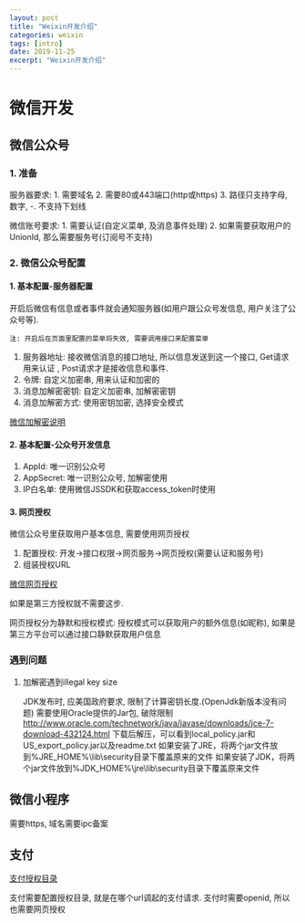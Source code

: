 ```yaml
---
layout: post
title: "Weixin开发介绍"
categories: weixin
tags: [intro]
date: 2019-11-25
excerpt: "Weixin开发介绍"
---
```


# 微信开发

## 微信公众号

### 1. 准备

服务器要求:
	1. 需要域名
	2. 需要80或443端口(http或https)
	3. 路径只支持字母, 数字, -. 不支持下划线

微信账号要求:
	1. 需要认证(自定义菜单, 及消息事件处理)
	2. 如果需要获取用户的UnionId, 那么需要服务号(订阅号不支持)

### 2. 微信公众号配置

#### 1. 基本配置-服务器配置
开启后微信有信息或者事件就会通知服务器(如用户跟公众号发信息, 用户关注了公众号等).

`注: 开启后在页面里配置的菜单将失效, 需要调用接口来配置菜单`

1. 服务器地址: 接收微信消息的接口地址, 所以信息发送到这一个接口, Get请求用来认证
	, Post请求才是接收信息和事件.
2. 令牌: 自定义加密串, 用来认证和加密的
3. 消息加解密密钥: 自定义加密串, 加解密密钥
4. 消息加解密方式: 使用密钥加密, 选择安全模式

[微信加解密说明](https://developers.weixin.qq.com/doc/oplatform/Third-party_Platforms/Message_Encryption/Message_encryption_and_decryption.html)

#### 2. 基本配置-公众号开发信息
1. AppId: 唯一识别公众号
2. AppSecret: 唯一识别公众号, 加解密使用
3. IP白名单: 使用微信JSSDK和获取access_token时使用

#### 3. 网页授权
微信公众号里获取用户基本信息, 需要使用网页授权

1. 配置授权: 开发->接口权限->网页服务->网页授权(需要认证和服务号)
2. 组装授权URL

[微信网页授权](https://developers.weixin.qq.com/doc/offiaccount/OA_Web_Apps/Wechat_webpage_authorization.html)

如果是第三方授权就不需要这步.


网页授权分为静默和授权模式: 
授权模式可以获取用户的额外信息(如昵称), 如果是第三方平台可以通过接口静默获取用户信息  

### 遇到问题

1. 加解密遇到illegal key size

	JDK发布时, 应美国政府要求, 限制了计算密钥长度.(OpenJdk新版本没有问题)
	需要使用Oracle提供的Jar包, 破除限制
	http://www.oracle.com/technetwork/java/javase/downloads/jce-7-download-432124.html
	下载后解压，可以看到local_policy.jar和US_export_policy.jar以及readme.txt
	如果安装了JRE，将两个jar文件放到%JRE_HOME%\lib\security目录下覆盖原来的文件
	如果安装了JDK，将两个jar文件放到%JDK_HOME%\jre\lib\security目录下覆盖原来文件




## 微信小程序

需要https, 域名需要ipc备案

## 支付

[支付授权目录](https://pay.weixin.qq.com/wiki/doc/api/jsapi.php?chapter=7_3)

支付需要配置授权目录, 就是在哪个url调起的支付请求.
支付时需要openid, 所以也需要网页授权
